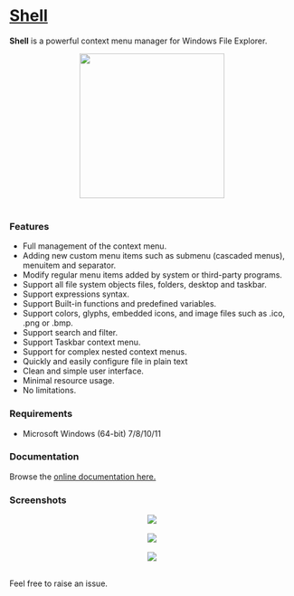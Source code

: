 # [Shell](https://nilesoft.org)
**Shell** is a powerful context menu manager for Windows File Explorer.

<p align="center">
 <img src="https://www.nilesoft.org/images/logo-256.png" width="256">
 <br>
 <br>
</p>


### Features
* Full management of the context menu.
* Adding new custom menu items such as submenu (cascaded menus), menuitem and separator.
* Modify regular menu items added by system or third-party programs.
* Support all file system objects files, folders, desktop and taskbar.
* Support expressions syntax.
* Support Built-in functions and predefined variables.
* Support colors, glyphs, embedded icons, and image files such as .ico, .png or .bmp.
* Support search and filter.
* Support Taskbar context menu.
* Support for complex nested context menus.
* Quickly and easily configure file in plain text
* Clean and simple user interface.
* Minimal resource usage.
* No limitations.

### Requirements
  * Microsoft Windows (64-bit) 7/8/10/11 

### Documentation
Browse the [online documentation here.](https://nilesoft.org/docs)

### Screenshots
<p align="center">
 <img src="https://www.nilesoft.org/images/screenshots/dev.png">
 <br>
 <br>
 <img src="https://www.nilesoft.org/images/screenshots/fm.png">
 <br>
 <br>
 <img src="https://www.nilesoft.org/images/screenshots/desktop.png">
 <br>
 <br>
</p>

Feel free to raise an issue.

